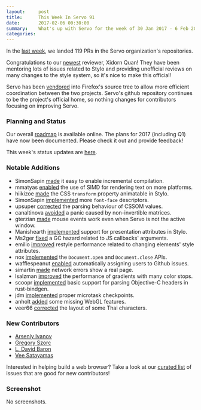 ```yaml
---
layout:     post
title:      This Week In Servo 91
date:       2017-02-06 00:30:00
summary:    What's up with Servo for the week of 30 Jan 2017 - 6 Feb 2017
categories:
---
```


In the [last week](https://github.com/pulls?utf8=%E2%9C%93&q=is%3Apr+is%3Amerged+closed%3A2017-01-30..2017-02-06+user%3Aservo+),
we landed 119 PRs in the Servo organization's repositories.

Congratulations to our [newest](https://github.com/servo/saltfs/pull/594) reviewer, Xidorn Quan! They have been mentoring
lots of issues related to Stylo and providing unofficial reviews on many changes to the style system, so it's nice to
make this official!

Servo has been [vendored](https://bugzilla.mozilla.org/show_bug.cgi?id=1322769) into Firefox's source tree to allow more efficient coordination between the two projects. Servo's github repository continues to be the project's official home, so nothing changes for contributors focusing on improving Servo.

### Planning and Status

Our overall [roadmap](https://github.com/servo/servo/wiki/Roadmap) is available online. The plans for 2017 (including Q1) have
now been documented. Please check it out and provide feedback!

This week's status updates are [here](https://www.standu.ps/project/servo/).

### Notable Additions

- SimonSapin [made](https://github.com/servo/servo/pull/15390) it easy to enable incremental compilation.
- mmatyas [enabled](https://github.com/servo/servo/pull/15381) the use of SIMD for rendering text on more platforms.
- hiikizoe [made](https://github.com/servo/servo/pull/15363) the CSS `transform` property animatable in Stylo.
- SimonSapin [implemented](https://github.com/servo/servo/pull/15356) more `font-face` descriptors.
- upsuper [corrected](https://github.com/servo/servo/pull/15338) the parsing behaviour of CSSOM values.
- canaltinova [avoided](https://github.com/servo/webrender/pull/823) a panic caused by non-invertible matrices.
- gterzian [made](https://github.com/servo/servo/pull/15333) mouse events work even when Servo is not the active window.
- Manishearth [implemented](https://github.com/servo/servo/pull/15331) support for presentation attributes in Stylo.
- Ms2ger [fixed](https://github.com/servo/servo/pull/15326) a GC hazard related to JS callbacks' arguments.
- emilio [improved](https://github.com/servo/servo/pull/15317) restyle performance related to changing elements' style attributes.
- nox [implemented](https://github.com/servo/servo/pull/15303) the `Document.open` and `Document.close` APIs.
- wafflespeanut [enabled](https://github.com/servo/highfive/pull/169) automatically assigning users to Github issues.
- simartin [made](https://github.com/servo/servo/pull/15285) network errors show a real page.
- lsalzman [improved](https://github.com/servo/webrender/pull/792) the performance of gradients with many color stops.
- scoopr [implemented](https://github.com/servo/rust-bindgen/pull/443) basic support for parsing Objective-C headers in rust-bindgen.
- jdm [implemented](https://github.com/servo/servo/pull/15189) proper microtask checkpoints.
- anholt [added](https://github.com/servo/servo/pull/15122) some missing WebGL features.
- veer66 [corrected](https://github.com/servo/servo/pull/13506) the layout of some Thai characters.

### New Contributors

- [Arseniy Ivanov](https://github.com/freeatnet)
- [Gregory Szorc](https://github.com/indygreg)
- [L. David Baron](https://github.com/dbaron)
- [Vee Satayamas](https://github.com/veer66)

Interested in helping build a web browser? Take a look at our [curated list](https://starters.servo.org/) of issues that are good for new contributors!

### Screenshot

No screenshots.
